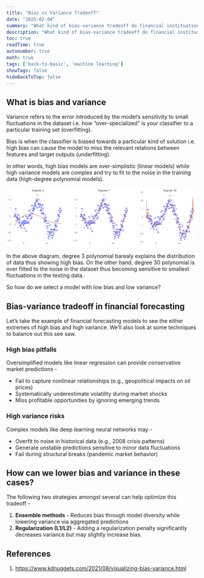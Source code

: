 ```yaml
---
title: "Bias vs Variance Tradeoff"
date: "2025-02-04"
summary: "What kind of bias-variance tradeoff do financial instituations perform?"
description: "What kind of bias-variance tradeoff do financial instituations perform?"
toc: true
readTime: true
autonumber: true
math: true
tags: ['back-to-basic', 'machine learning']
showTags: false
hideBackToTop: false
---
```


## What is bias and variance

Variance refers to the error introduced by the model’s sensitivity to small fluctuations in the dataset i.e. how “over-specialized” is your classifier to a particular training set (overfitting).

Bias is when the classifier is biased towards a particular kind of solution i.e. high bias can cause the model to miss the relevant relations between features and target outputs (underfitting).

In other words, high bias models are over-simplistic (linear models) while high variance models are complex and try to fit to the noise in the training data (high-degree polynomial models).

![tsitsimis-multiple-degrees.png](./images/tsitsimis-multiple-degrees.png "Degree of complexity in models [1]")

In the above diagram, degree 3 polynomial barealy explains the distribution of data thus showing high bias. On the other hand, degree 30 polynomial is over fitted to the noise in the dataset thus becoming sensitive to smallest fluctuations in the testing data.

So how do we select a model with low bias and low variance?

## Bias-variance tradeoff in financial forecasting

Let’s take the example of financial forecasting models to see the either extremes of high bias and high variance. We’ll also look at some techniques to balance out this see saw.

### High bias pitfalls

Oversimplified models like linear regression can provide conservative market predictions - 

- Fail to capture nonlinear relationships (e.g., geopolitical impacts on oil prices)
- Systematically underestimate volatility during market shocks
- Miss profitable opportunities by ignoring emerging trends

### High variance risks

Complex models like deep learning neural networks may - 

- Overfit to noise in historical data (e.g., 2008 crisis patterns)
- Generate unstable predictions sensitive to minor data fluctuations
- Fail during structural breaks (pandemic market behavior)

## How can we lower bias and variance in these cases?

The following two strategies amongst several can help optimize this tradeoff - 

1. **Ensemble methods** - Reduces bias through model diversity while lowering variance via aggregated predictions
2. **Regularization (L1/L2)** - Adding a regularization penalty significantly decreases variance but may slightly increase bias.

## References

1. https://www.kdnuggets.com/2021/08/visualizing-bias-variance.html